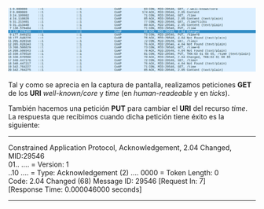 ![WireSharkScreenShot](coap1.png)

Tal y como se aprecia en la captura de pantalla, realizamos peticiones **GET** de los **URI** *well-known/core* y *time* (en *human-readeable* y en *ticks*).

También hacemos una petición **PUT** para cambiar el **URI** del recurso *time*. La respuesta que recibimos cuando dicha petición tiene éxito es la siguiente:

***
Constrained Application Protocol, Acknowledgement, 2.04 Changed, MID:29546  
    01.. .... = Version: 1  
    ..10 .... = Type: Acknowledgement (2) 
    .... 0000 = Token Length: 0  
    Code: 2.04 Changed (68) 
    Message ID: 29546 
    [Request In: 7]   
    [Response Time: 0.000046000 seconds]  
***

